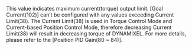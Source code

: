 This value indicates maximum current(torque) output limit. [Goal Current(102)] can’t be configured with any values exceeding Current Limit(38). The Current Limit(38) is used in Torque Control Mode and Current-based Position Control Mode, therefore decreasing Current Limit(38) will result in decreasing torque of DYNAMIXEL. For more details, please refer to the [Position PID Gain(80 ~ 84)].
